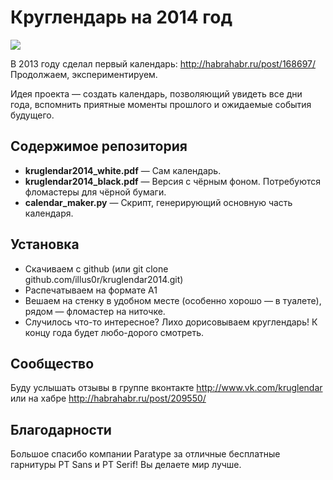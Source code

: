 
Круглендарь на 2014 год
======================================

<img src="http://habr.habrastorage.org/post_images/cad/cad/e6b/cadcade6b286c4e62beb696d3904408b.png">

В 2013 году сделал первый календарь: http://habrahabr.ru/post/168697/
Продолжаем, экспериментируем.

Идея проекта — создать календарь, позволяющий увидеть все дни года, вспомнить приятные моменты прошлого и ожидаемые события будущего.


Содержимое репозитория
-----------------------

* **kruglendar2014_white.pdf** — Сам календарь.
* **kruglendar2014_black.pdf** — Версия с чёрным фоном. Потребуются фломастеры для чёрной бумаги.
* **calendar_maker.py** — Скрипт, генерирующий основную часть календаря.


Установка
---------

* Скачиваем с github (или git clone github.com/illus0r/kruglendar2014.git)
* Распечатываем на формате А1
* Вешаем на стенку в удобном месте (особенно хорошо — в туалете), рядом — фломастер на ниточке. 
* Случилось что-то интересное? Лихо дорисовываем круглендарь! К концу года будет любо-дорого смотреть.


Сообщество
----------

Буду услышать отзывы в группе вконтакте http://www.vk.com/kruglendar или на хабре http://habrahabr.ru/post/209550/


Благодарности
-------------

Большое спасибо компании Paratype за отличные бесплатные гарнитуры PT Sans и PT Serif! Вы делаете мир лучше.
